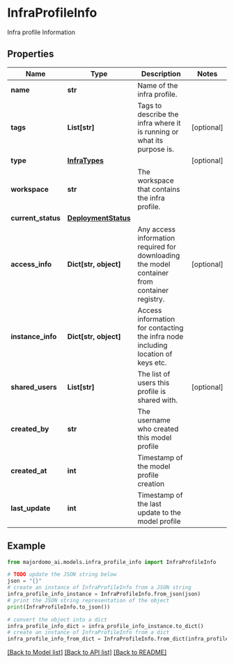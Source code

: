 # InfraProfileInfo

Infra profile Information

## Properties

Name | Type | Description | Notes
------------ | ------------- | ------------- | -------------
**name** | **str** | Name of the infra profile. | 
**tags** | **List[str]** | Tags to describe the infra where it is running or what its purpose is. | [optional] 
**type** | [**InfraTypes**](InfraTypes.md) |  | [optional] 
**workspace** | **str** | The workspace that contains the infra profile. | 
**current_status** | [**DeploymentStatus**](DeploymentStatus.md) |  | 
**access_info** | **Dict[str, object]** | Any access information required for downloading the model container from container registry. | [optional] 
**instance_info** | **Dict[str, object]** | Access information for contacting the infra node including location of keys etc. | 
**shared_users** | **List[str]** | The list of users this profile is shared with. | [optional] 
**created_by** | **str** | The username who created this model profile | 
**created_at** | **int** | Timestamp of the model profile creation | 
**last_update** | **int** | Timestamp of the last update to the model profile | 

## Example

```python
from majordomo_ai.models.infra_profile_info import InfraProfileInfo

# TODO update the JSON string below
json = "{}"
# create an instance of InfraProfileInfo from a JSON string
infra_profile_info_instance = InfraProfileInfo.from_json(json)
# print the JSON string representation of the object
print(InfraProfileInfo.to_json())

# convert the object into a dict
infra_profile_info_dict = infra_profile_info_instance.to_dict()
# create an instance of InfraProfileInfo from a dict
infra_profile_info_from_dict = InfraProfileInfo.from_dict(infra_profile_info_dict)
```
[[Back to Model list]](../README.md#documentation-for-models) [[Back to API list]](../README.md#documentation-for-api-endpoints) [[Back to README]](../README.md)



